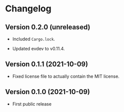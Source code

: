 # Changelog


## Version 0.2.0 (unreleased)

- Included `Cargo.lock`.

- Updated evdev to v0.11.4.


## Version 0.1.1 (2021-10-09)

- Fixed license file to actually contain the MIT license.


## Version 0.1.0 (2021-10-09)

- First public release
